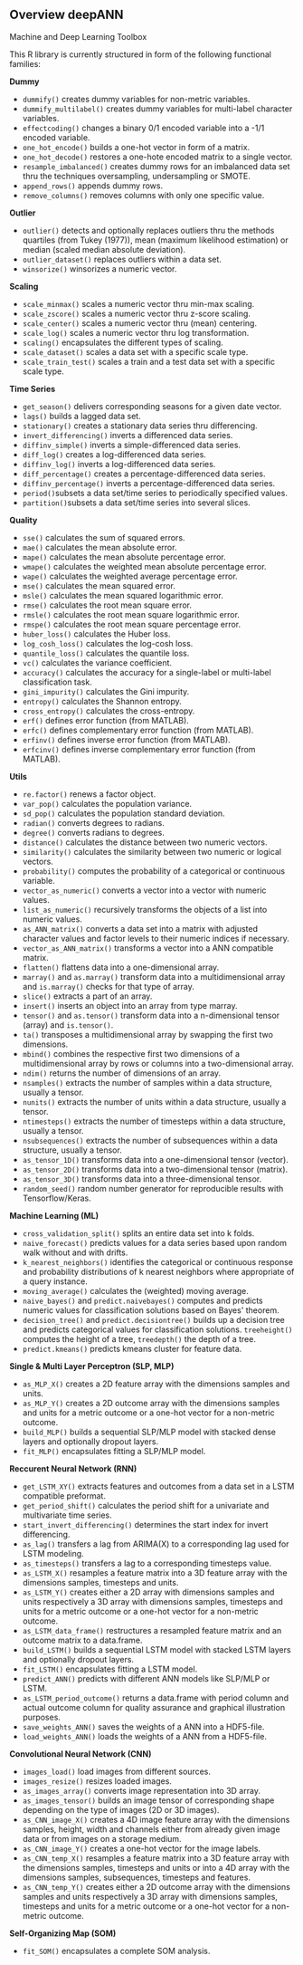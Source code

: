 <!-- # deepANN -->
<h2>Overview deepANN</h2>
Machine and Deep Learning Toolbox

This R library is currently structured in form of the following functional families:

<b>Dummy</b>
<ul>
  <li><code>dummify()</code> creates dummy variables for non-metric variables.</li>
  <li><code>dummify_multilabel()</code> creates dummy variables for multi-label character variables.</li>
  <li><code>effectcoding()</code> changes a binary 0/1 encoded variable into a -1/1 encoded variable.</li>
  <li><code>one_hot_encode()</code> builds a one-hot vector in form of a matrix.</li>
  <li><code>one_hot_decode()</code> restores a one-hote encoded matrix to a single vector.</li>
  <li><code>resample_imbalanced()</code> creates dummy rows for an imbalanced data set thru the techniques oversampling, undersampling or SMOTE.</li>
  <li><code>append_rows()</code> appends dummy rows.</li>
  <li><code>remove_columns()</code> removes columns with only one specific value.</li>
</ul>

<b>Outlier</b>
<ul>
  <li><code>outlier()</code> detects and optionally replaces outliers thru the methods quartiles (from Tukey (1977)), mean (maximum likelihood estimation) or median (scaled median absolute deviation).</li>
  <li><code>outlier_dataset()</code> replaces outliers within a data set.</li>
  <li><code>winsorize()</code> winsorizes a numeric vector.</li>
</ul>

<b>Scaling</b>
<ul>
  <li><code>scale_minmax()</code> scales a numeric vector thru min-max scaling.</li>
  <li><code>scale_zscore()</code> scales a numeric vector thru z-score scaling.</li>
  <li><code>scale_center()</code> scales a numeric vector thru (mean) centering.</li>
  <li><code>scale_log()</code> scales a numeric vector thru log transformation.</li>
  <li><code>scaling()</code> encapsulates the different types of scaling.</li>
  <li><code>scale_dataset()</code> scales a data set with a specific scale type.</li>
  <li><code>scale_train_test()</code> scales a train and a test data set with a specific scale type.</li>
</ul>

<b>Time Series</b>
<ul>
  <li><code>get_season()</code> delivers corresponding seasons for a given date vector.</li>
  <li><code>lags()</code> builds a lagged data set.</li>
  <li><code>stationary()</code> creates a stationary data series thru differencing.</li>
  <li><code>invert_differencing()</code> inverts a differenced data series.</li>
  <li><code>diffinv_simple()</code> inverts a simple-differenced data series.</li>
  <li><code>diff_log()</code> creates a log-differenced data series.</li>
  <li><code>diffinv_log()</code> inverts a log-differenced data series.</li>
  <li><code>diff_percentage()</code> creates a percentage-differenced data series.</li>
  <li><code>diffinv_percentage()</code> inverts a percentage-differenced data series.</li>
  <li><code>period()</code>subsets a data set/time series to periodically specified values.</li>
  <li><code>partition()</code>subsets a data set/time series into several slices.</li>
</ul>

<b>Quality</b>
<ul>
  <li><code>sse()</code> calculates the sum of squared errors.</li>
  <li><code>mae()</code> calculates the mean absolute error.</li>
  <li><code>mape()</code> calculates the mean absolute percentage error.</li>
  <li><code>wmape()</code> calculates the weighted mean absolute percentage error.</li>
  <li><code>wape()</code> calculates the weighted average percentage error.</li>
  <li><code>mse()</code> calculates the mean squared error.</li>
  <li><code>msle()</code> calculates the mean squared logarithmic error.</li>
  <li><code>rmse()</code> calculates the root mean square error.</li>
  <li><code>rmsle()</code> calculates the root mean square logarithmic error.</li>
  <li><code>rmspe()</code> calculates the root mean square percentage error.</li>
  <li><code>huber_loss()</code> calculates the Huber loss.</li>
  <li><code>log_cosh_loss()</code> calculates the log-cosh loss.</li>
  <li><code>quantile_loss()</code> calculates the quantile loss.</li>
  <li><code>vc()</code> calculates the variance coefficient.</li>
  <li><code>accuracy()</code> calculates the accuracy for a single-label or multi-label classification task.</li>
  <li><code>gini_impurity()</code> calculates the Gini impurity.</li>
  <li><code>entropy()</code> calculates the Shannon entropy.</li>
  <li><code>cross_entropy()</code> calculates the cross-entropy.</li>
  <li><code>erf()</code> defines error function (from MATLAB).</li>
  <li><code>erfc()</code> defines complementary error function (from MATLAB).</li>
  <li><code>erfinv()</code> defines inverse error function (from MATLAB).</li>
  <li><code>erfcinv()</code> defines inverse complementary error function (from MATLAB).</li>
</ul>

<b>Utils</b>
<ul>
  <li><code>re.factor()</code> renews a factor object.</li>
  <li><code>var_pop()</code> calculates the population variance.</li>
  <li><code>sd_pop()</code> calculates the population standard deviation.</li>
  <li><code>radian()</code> converts degrees to radians.</li>
  <li><code>degree()</code> converts radians to degrees.</li>
  <li><code>distance()</code> calculates the distance between two numeric vectors.</li>
  <li><code>similarity()</code> calculates the similarity between two numeric or logical vectors.</li>
  <li><code>probability()</code> computes the probability of a categorical or continuous variable.</li>
  <li><code>vector_as_numeric()</code> converts a vector into a vector with numeric values.</li>
  <li><code>list_as_numeric()</code> recursively transforms the objects of a list into numeric values.</li>
  <li><code>as_ANN_matrix()</code> converts a data set into a matrix with adjusted character values and factor levels to their numeric indices if necessary.</li>
  <li><code>vector_as_ANN_matrix()</code> transforms a vector into a ANN compatible matrix.</li>
  <li><code>flatten()</code> flattens data into a one-dimensional array.</li>
  <li><code>marray()</code> and <code>as.marray()</code> transform data into a multidimensional array and <code>is.marray()</code> checks for that type of array.</li>
  <li><code>slice()</code> extracts a part of an array.</li>
  <li><code>insert()</code> inserts an object into an array from type marray.</li>
  <li><code>tensor()</code> and <code>as.tensor()</code> transform data into a n-dimensional tensor (array) and <code>is.tensor()</code checks for a tensor>.</li>
  <li><code>ta()</code> transposes a multidimensional array by swapping the first two dimensions.</li>
  <li><code>mbind()</code> combines the respective first two dimensions of a multidimensional array by rows or columns into a two-dimensional array.</li>
  <li><code>ndim()</code> returns the number of dimensions of an array.</li>
  <li><code>nsamples()</code> extracts the number of samples within a data structure, usually a tensor.</li>
  <li><code>nunits()</code> extracts the number of units within a data structure, usually a tensor.</li>
  <li><code>ntimesteps()</code> extracts the number of timesteps within a data structure, usually a tensor.</li>
  <li><code>nsubsequences()</code> extracts the number of subsequences within a data structure, usually a tensor.</li>
  <li><code>as_tensor_1D()</code> transforms data into a one-dimensional tensor (vector).</li>
  <li><code>as_tensor_2D()</code> transforms data into a two-dimensional tensor (matrix).</li>
  <li><code>as_tensor_3D()</code> transforms data into a three-dimensional tensor.</li>
  <li><code>random_seed()</code> random number generator for reproducible results with Tensorflow/Keras.</li>
</ul>

<b>Machine Learning (ML)</b>
<ul>
  <li><code>cross_validation_split()</code> splits an entire data set into k folds.</li>
  <li><code>naive_forecast()</code> predicts values for a data series based upon random walk without and with drifts.</li>
  <li><code>k_nearest_neighbors()</code> identifies the categorical or continuous response and probability distributions of k nearest neighbors where appropriate of a query instance.</li>
  <li><code>moving_average()</code> calculates the (weighted) moving average.</li>
  <li><code>naive_bayes()</code> and <code>predict.naivebayes()</code> computes and predicts numeric values for classification solutions based on Bayes' theorem.</li>
  <li><code>decision_tree()</code> and <code>predict.decisiontree()</code> builds up a decision tree and predicts categorical values for classification solutions. <code>treeheight()</code> computes the height of a tree, <code>treedepth()</code> the depth of a tree.</li>
  <li><code>predict.kmeans()</code> predicts kmeans cluster for feature data.</li>
</ul>

<b>Single & Multi Layer Perceptron (SLP, MLP)</b>
<ul>
  <li><code>as_MLP_X()</code> creates a 2D feature array with the dimensions samples and units.</li>
  <li><code>as_MLP_Y()</code> creates a 2D outcome array with the dimensions samples and units for a metric outcome or a one-hot vector for a non-metric outcome.</li>
  <li><code>build_MLP()</code> builds a sequential SLP/MLP model with stacked dense layers and optionally dropout layers.</li>
  <li><code>fit_MLP()</code> encapsulates fitting a SLP/MLP model.</li>
</ul>

<b>Reccurent Neural Network (RNN)</b>
<ul>
  <li><code>get_LSTM_XY()</code> extracts features and outcomes from a data set in a LSTM compatible preformat.</li>
  <li><code>get_period_shift()</code> calculates the period shift for a univariate and multivariate time series.</li>
  <li><code>start_invert_differencing()</code> determines the start index for invert differencing.</li>
  <li><code>as_lag()</code> transfers a lag from ARIMA(X) to a corresponding lag used for LSTM modeling.</li>
  <li><code>as_timesteps()</code> transfers a lag to a corresponding timesteps value.</li>
  <li><code>as_LSTM_X()</code> resamples a feature matrix into a 3D feature array with the dimensions samples, timesteps and units.</li>
  <li><code>as_LSTM_Y()</code> creates either a 2D array with dimensions samples and units respectively a 3D array with dimensions samples, timesteps and units for a metric outcome or a one-hot vector for a non-metric outcome.</li>
  <li><code>as_LSTM_data_frame()</code> restructures a resampled feature matrix and an outcome matrix to a data.frame.</li>
  <li><code>build_LSTM()</code> builds a sequential LSTM model with stacked LSTM layers and optionally dropout layers.</li>
  <li><code>fit_LSTM()</code> encapsulates fitting a LSTM model.</li>
  <li><code>predict_ANN()</code> predicts with different ANN models like SLP/MLP or LSTM.</li>
  <li><code>as_LSTM_period_outcome()</code> returns a data.frame with period column and actual outcome column for quality assurance and graphical illustration purposes.</li>
  <li><code>save_weights_ANN()</code> saves the weights of a ANN into a HDF5-file.</li>
  <li><code>load_weights_ANN()</code> loads the weights of a ANN from a HDF5-file.</li>
</ul>

<b>Convolutional Neural Network (CNN)</b>
<ul>
  <li><code>images_load()</code> load images from different sources.</li>
  <li><code>images_resize()</code> resizes loaded images.</li>
  <li><code>as_images_array()</code> converts image representation into 3D array.</li>
  <li><code>as_images_tensor()</code> builds an image tensor of corresponding shape depending on the type of images (2D or 3D images).</li>
  <li><code>as_CNN_image_X()</code> creates a 4D image feature array with the dimensions samples, height, width and channels either from already given image data or from images on a storage medium.</li>
  <li><code>as_CNN_image_Y()</code> creates a one-hot vector for the image labels.</li>
  <li><code>as_CNN_temp_X()</code> resamples a feature matrix into a 3D feature array with the dimensions samples, timesteps and units or into a 4D array with the dimensions samples, subsequences, timesteps and features.</li>
  <li><code>as_CNN_temp_Y()</code> creates either a 2D outcome array with the dimensions samples and units respectively a 3D array with dimensions samples, timesteps and units for a metric outcome or a one-hot vector for a non-metric outcome.</li>
</ul>

<b>Self-Organizing Map (SOM)</b>
<ul>
  <li><code>fit_SOM()</code> encapsulates a complete SOM analysis.</li>
</ul>

